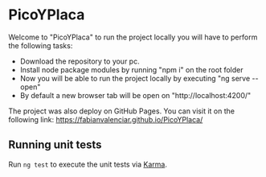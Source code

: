 # PicoYPlaca

Welcome to "PicoYPlaca" to run the project locally you will have to perform the following tasks:

- Download the repository to your pc.
- Install node package modules by running "npm i" on the root folder
- Now you will be able to run the project locally by executing "ng serve --open"
- By default a new browser tab will be open on "http://localhost:4200/"

The project was also deploy on GitHub Pages. You can visit it on the following link: https://fabianvalenciar.github.io/PicoYPlaca/

## Running unit tests

Run `ng test` to execute the unit tests via [Karma](https://karma-runner.github.io).
